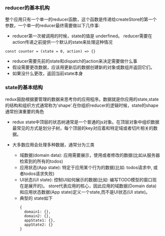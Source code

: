 ### reducer的基本机构
整个应用只有一个单一的reducer函数，这个函数是传递给createStore的第一个参数，一个单一的reducer最终需要做以下几件事:
-  reducer第一次被调用的时候，state的值是 underfined。 reducer需要在action传递之前提供一个默认的state来处理这种情况
```
const counter = (state = 0, action) => {}
```
- reducer需要先前的state和dispatch的action来决定需要做什么事
- 假设需要更改数据，应该用更新后的数据创建新的对象或数组并返回它们。
- 如果没什么更改，返回当前state本身


### state的基本结构
redux鼓励根据要管理的数据来思考你的应用程序。数据就是你应用的state,state的结构和组织方式通常称为'shape'.在你组织reducer的逻辑时候，state的shape通常扮演重要的角色

- redux state中顶层的状态树通常是一个普通的js对象。在顶层对象中组织数据最常见的方式是划分子树，每个顶层的key对应着和特定域或者切片相关的数据。

- 大多数应用会处理多种数据，通常分为三类
  * 域数据(domain data): 应用需要展示，使用或者修改的数据(比如从服务器检索到的所有的todos)
  * 应用状态(App state): 特定于应用某个行为的数据(比如: todos请求中, 或者todos请求失败)
  * UI状态(UI state): 控制UI如何展示的数据(比如: 编写TODO模型的窗口现在是展开的)。
  store代表应用的核心，因此应用的域数据(Domain data)和应用状态数据(App state)定义一个state,而不是UI状态(UI state)。
  * 典型的 state如下
    ```
    {
      domain1: {},
      domain2: {},
      appState1: {},
      appState2: {}
    }
    ```